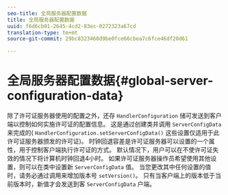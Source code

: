 ```yaml
---
seo-title: 全局服务器配置数据
title: 全局服务器配置数据
uuid: f6d6cb01-2645-4cd2-83ec-0272323a67cd
translation-type: tm+mt
source-git-commit: 29bc8323460d9be0fce66cbea7c6fce46df20d61

---
```



# 全局服务器配置数据{#global-server-configuration-data}

除了许可证服务器使用的配置之外，还存 `HandlerConfiguration` 储可发送到客户端以控制如何实施许可证的配置信息。 这是通过创建类并调用 `ServerConfigData` 来完成的( `HandlerConfiguration.setServerConfigData()` 这些设置仅适用于此许可证服务器颁发的许可证)。 时钟回退容差是许可证服务器可以设置的一个属性，用于控制客户端执行许可证的方式。 默认情况下，用户可以在不使许可证失效的情况下将计算机时钟回退4小时。 如果许可证服务器操作员希望使用其他设置，则可以在类中设置新 `ServerConfigData` 值。 当您更改其中任何设置的值时，请务必通过调用来增加版本号 `setVersion()`。 只有当客户端上的版本低于当前版本时，新值才会发送到客 `ServerConfigData` 户端。
